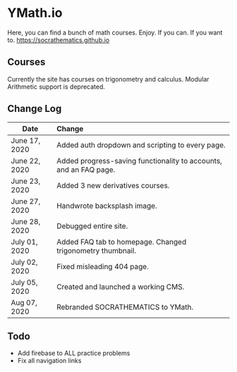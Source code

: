 # YMath.io
Here, you can find a bunch of math courses. Enjoy. If you can. If you want to. 
https://socrathematics.github.io
## Courses
Currently the site has courses on trigonometry and calculus. Modular Arithmetic support is deprecated.
## Change Log
| Date   |      Change    | 
|---|:---|
|June 17, 2020 | Added auth dropdown and scripting to every page. | 
|June 22, 2020 | Added progress-saving functionality to accounts, and an FAQ page. |
|June 23, 2020 | Added 3 new derivatives courses. |
|June 27, 2020 | Handwrote backsplash image. |
|June 28, 2020 | Debugged entire site. |
|July 01, 2020 | Added FAQ tab to homepage. Changed trigonometry thumbnail. |
|July 02, 2020 | Fixed misleading 404 page. |
|July 05, 2020 | Created and launched a working CMS. |
|Aug  07, 2020 | Rebranded SOCRATHEMATICS to YMath. |
## Todo
* Add firebase to ALL practice problems
* Fix all navigation links

